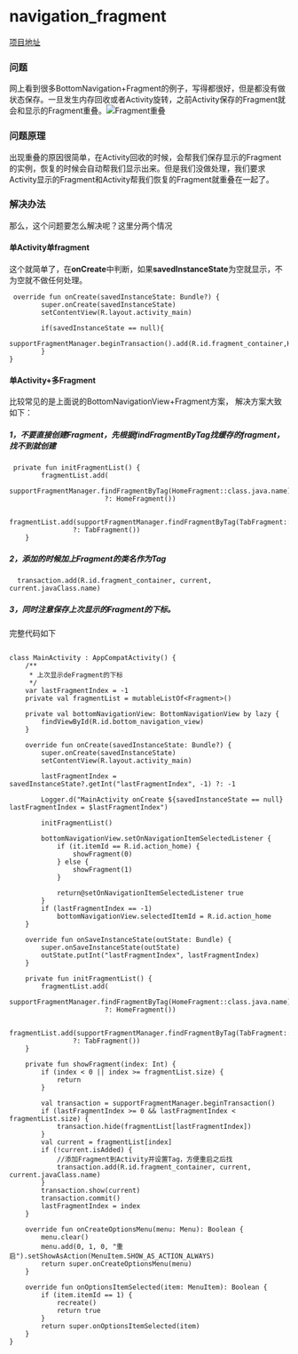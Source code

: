 # navigation_fragment
[项目地址](https://github.com/keluokeda/navigation_fragment)
### 问题
网上看到很多BottomNavigation+Fragment的例子，写得都很好，但是都没有做状态保存。一旦发生内存回收或者Activity旋转，之前Activity保存的Fragment就会和显示的Fragment重叠。![Fragment重叠](https://upload-images.jianshu.io/upload_images/3690197-ef7db92e692631bc.gif?imageMogr2/auto-orient/strip)

### 问题原理
出现重叠的原因很简单，在Activity回收的时候，会帮我们保存显示的Fragment的实例，恢复的时候会自动帮我们显示出来。但是我们没做处理，我们要求Activity显示的Fragment和Activity帮我们恢复的Fragment就重叠在一起了。

### 解决办法
那么，这个问题要怎么解决呢？这里分两个情况
#### 单Activity单fragment
这个就简单了，在**onCreate**中判断，如果**savedInstanceState**为空就显示，不为空就不做任何处理。
```
 override fun onCreate(savedInstanceState: Bundle?) {
        super.onCreate(savedInstanceState)
        setContentView(R.layout.activity_main)
        
        if(savedInstanceState == null){
            supportFragmentManager.beginTransaction().add(R.id.fragment_container,HomeFragment()).commit()
        }
}
```
#### 单Activity+多Fragment
比较常见的是上面说的BottomNavigationView+Fragment方案，
解决方案大致如下：
##### 1，不要直接创建Fragment，先根据findFragmentByTag找缓存的fragment，找不到就创建
```
 private fun initFragmentList() {
        fragmentList.add(
                supportFragmentManager.findFragmentByTag(HomeFragment::class.java.name)
                        ?: HomeFragment())

        fragmentList.add(supportFragmentManager.findFragmentByTag(TabFragment::class.java.name)
                ?: TabFragment())
    }
```
##### 2，添加的时候加上Fragment的类名作为Tag
```
  transaction.add(R.id.fragment_container, current, current.javaClass.name)

```

##### 3，同时注意保存上次显示的Fragment的下标。

完整代码如下
```

class MainActivity : AppCompatActivity() {
    /**
     * 上次显示deFragment的下标
     */
    var lastFragmentIndex = -1
    private val fragmentList = mutableListOf<Fragment>()

    private val bottomNavigationView: BottomNavigationView by lazy {
        findViewById(R.id.bottom_navigation_view)
    }

    override fun onCreate(savedInstanceState: Bundle?) {
        super.onCreate(savedInstanceState)
        setContentView(R.layout.activity_main)

        lastFragmentIndex = savedInstanceState?.getInt("lastFragmentIndex", -1) ?: -1

        Logger.d("MainActivity onCreate ${savedInstanceState == null} lastFragmentIndex = $lastFragmentIndex")

        initFragmentList()

        bottomNavigationView.setOnNavigationItemSelectedListener {
            if (it.itemId == R.id.action_home) {
                showFragment(0)
            } else {
                showFragment(1)
            }

            return@setOnNavigationItemSelectedListener true
        }
        if (lastFragmentIndex == -1)
            bottomNavigationView.selectedItemId = R.id.action_home
    }

    override fun onSaveInstanceState(outState: Bundle) {
        super.onSaveInstanceState(outState)
        outState.putInt("lastFragmentIndex", lastFragmentIndex)
    }

    private fun initFragmentList() {
        fragmentList.add(
                supportFragmentManager.findFragmentByTag(HomeFragment::class.java.name)
                        ?: HomeFragment())

        fragmentList.add(supportFragmentManager.findFragmentByTag(TabFragment::class.java.name)
                ?: TabFragment())
    }

    private fun showFragment(index: Int) {
        if (index < 0 || index >= fragmentList.size) {
            return
        }

        val transaction = supportFragmentManager.beginTransaction()
        if (lastFragmentIndex >= 0 && lastFragmentIndex < fragmentList.size) {
            transaction.hide(fragmentList[lastFragmentIndex])
        }
        val current = fragmentList[index]
        if (!current.isAdded) {
            //添加Fragment到Activity并设置Tag，方便重启之后找
            transaction.add(R.id.fragment_container, current, current.javaClass.name)
        }
        transaction.show(current)
        transaction.commit()
        lastFragmentIndex = index
    }

    override fun onCreateOptionsMenu(menu: Menu): Boolean {
        menu.clear()
        menu.add(0, 1, 0, "重启").setShowAsAction(MenuItem.SHOW_AS_ACTION_ALWAYS)
        return super.onCreateOptionsMenu(menu)
    }

    override fun onOptionsItemSelected(item: MenuItem): Boolean {
        if (item.itemId == 1) {
            recreate()
            return true
        }
        return super.onOptionsItemSelected(item)
    }
}
```
